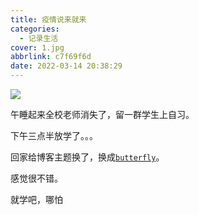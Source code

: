 ```yaml
---
title: 疫情说来就来
categories:
  - 记录生活
cover: 1.jpg
abbrlink: c7f69f6d
date: 2022-03-14 20:38:29
---
```


![](1.jpg)

午睡起来全校老师消失了，留一群学生上自习。

下午三点半放学了。。。

回家给博客主题换了，换成[`butterfly`](https://github.com/jerryc127/hexo-theme-butterfly)。

感觉很不错。

就学吧，哪怕